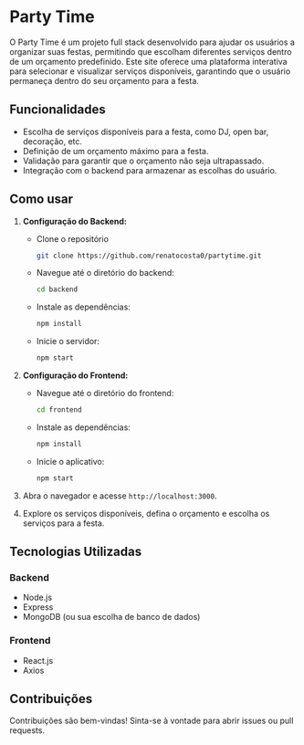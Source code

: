 # Party Time

O Party Time é um projeto full stack desenvolvido para ajudar os usuários a organizar suas festas, permitindo que escolham diferentes serviços dentro de um orçamento predefinido. Este site oferece uma plataforma interativa para selecionar e visualizar serviços disponíveis, garantindo que o usuário permaneça dentro do seu orçamento para a festa.

## Funcionalidades

- Escolha de serviços disponíveis para a festa, como DJ, open bar, decoração, etc.
- Definição de um orçamento máximo para a festa.
- Validação para garantir que o orçamento não seja ultrapassado.
- Integração com o backend para armazenar as escolhas do usuário.

## Como usar

1. **Configuração do Backend:**
   - Clone o repositório

     ```bash
     git clone https://github.com/renatocosta0/partytime.git
     ```

   - Navegue até o diretório do backend:

     ```bash
     cd backend
     ```

   - Instale as dependências:

     ```bash
     npm install
     ```

   - Inicie o servidor:

     ```bash
     npm start
     ```

2. **Configuração do Frontend:**

   - Navegue até o diretório do frontend:

     ```bash
     cd frontend
     ```

   - Instale as dependências:

     ```bash
     npm install
     ```

   - Inicie o aplicativo:

     ```bash
     npm start
     ```

3. Abra o navegador e acesse `http://localhost:3000`.

4. Explore os serviços disponíveis, defina o orçamento e escolha os serviços para a festa.

## Tecnologias Utilizadas

### Backend

- Node.js
- Express
- MongoDB (ou sua escolha de banco de dados)

### Frontend

- React.js
- Axios

## Contribuições

Contribuições são bem-vindas! Sinta-se à vontade para abrir issues ou pull requests.
